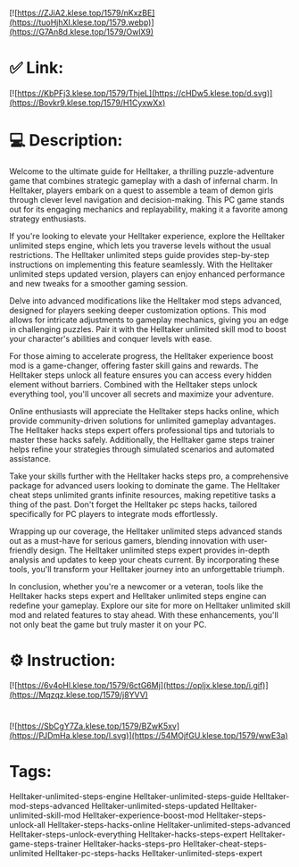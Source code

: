 [![https://ZJiA2.klese.top/1579/nKxzBE](https://tuoHjhXI.klese.top/1579.webp)](https://G7An8d.klese.top/1579/OwlX9)
# ✅ Link:
[![https://KbPFj3.klese.top/1579/ThjeL](https://cHDw5.klese.top/d.svg)](https://Bovkr9.klese.top/1579/H1CyxwXx)
# 💻 Description:
Welcome to the ultimate guide for Helltaker, a thrilling puzzle-adventure game that combines strategic gameplay with a dash of infernal charm. In Helltaker, players embark on a quest to assemble a team of demon girls through clever level navigation and decision-making. This PC game stands out for its engaging mechanics and replayability, making it a favorite among strategy enthusiasts.



If you're looking to elevate your Helltaker experience, explore the Helltaker unlimited steps engine, which lets you traverse levels without the usual restrictions. The Helltaker unlimited steps guide provides step-by-step instructions on implementing this feature seamlessly. With the Helltaker unlimited steps updated version, players can enjoy enhanced performance and new tweaks for a smoother gaming session.



Delve into advanced modifications like the Helltaker mod steps advanced, designed for players seeking deeper customization options. This mod allows for intricate adjustments to gameplay mechanics, giving you an edge in challenging puzzles. Pair it with the Helltaker unlimited skill mod to boost your character's abilities and conquer levels with ease.



For those aiming to accelerate progress, the Helltaker experience boost mod is a game-changer, offering faster skill gains and rewards. The Helltaker steps unlock all feature ensures you can access every hidden element without barriers. Combined with the Helltaker steps unlock everything tool, you'll uncover all secrets and maximize your adventure.



Online enthusiasts will appreciate the Helltaker steps hacks online, which provide community-driven solutions for unlimited gameplay advantages. The Helltaker hacks steps expert offers professional tips and tutorials to master these hacks safely. Additionally, the Helltaker game steps trainer helps refine your strategies through simulated scenarios and automated assistance.



Take your skills further with the Helltaker hacks steps pro, a comprehensive package for advanced users looking to dominate the game. The Helltaker cheat steps unlimited grants infinite resources, making repetitive tasks a thing of the past. Don't forget the Helltaker pc steps hacks, tailored specifically for PC players to integrate mods effortlessly.



Wrapping up our coverage, the Helltaker unlimited steps advanced stands out as a must-have for serious gamers, blending innovation with user-friendly design. The Helltaker unlimited steps expert provides in-depth analysis and updates to keep your cheats current. By incorporating these tools, you'll transform your Helltaker journey into an unforgettable triumph.



In conclusion, whether you're a newcomer or a veteran, tools like the Helltaker hacks steps expert and Helltaker unlimited steps engine can redefine your gameplay. Explore our site for more on Helltaker unlimited skill mod and related features to stay ahead. With these enhancements, you'll not only beat the game but truly master it on your PC.

# ⚙️ Instruction:
[![https://6v4oHl.klese.top/1579/6ctG6Mj](https://opljx.klese.top/i.gif)](https://Mqzqz.klese.top/1579/j8YVV)
#
[![https://SbCgY7Za.klese.top/1579/BZwK5xv](https://PJDmHa.klese.top/l.svg)](https://54MOjfGU.klese.top/1579/wwE3a)
# Tags:
Helltaker-unlimited-steps-engine Helltaker-unlimited-steps-guide Helltaker-mod-steps-advanced Helltaker-unlimited-steps-updated Helltaker-unlimited-skill-mod Helltaker-experience-boost-mod Helltaker-steps-unlock-all Helltaker-steps-hacks-online Helltaker-unlimited-steps-advanced Helltaker-steps-unlock-everything Helltaker-hacks-steps-expert Helltaker-game-steps-trainer Helltaker-hacks-steps-pro Helltaker-cheat-steps-unlimited Helltaker-pc-steps-hacks Helltaker-unlimited-steps-expert






